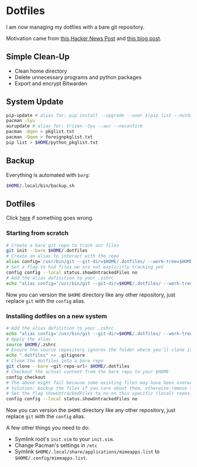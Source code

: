 # Dotfiles

I am now managing my dotfiles with a bare git repository. 

Motivation came from [this Hacker News Post](https://news.ycombinator.com/item?id=11070797) and [this blog post](https://www.atlassian.com/git/tutorials/dotfiles).

## Simple Clean-Up

* Clean home directory
* Delete unnecessary programs and python packages
* Export and encrypt Bitwarden

## System Update

```bash
pip-update # alias for: pip install --upgrade --user $(pip list --outdated --user --format=freeze | cut -d
pacman -Syu
aurupdate # alias for: trizen -Syu --aur --noconfirm
pacman -Qqen > pkglist.txt
pacman -Qqem > foreignpkglist.txt
pip list > $HOME/python_pkglist.txt
```

## Backup

Everything is automated with `borg`:
```bash
$HOME/.local/bin/backup.sh
```

## Dotfiles

Click [here](https://www.atlassian.com/git/tutorials/dotfiles) if something goes wrong.

### Starting from scratch

```bash
# Create a bare git repo to track our files
git init --bare $HOME/.dotfiles
# Create an alias to interact with the repo
alias config='/usr/bin/git --git-dir=$HOME/.dotfiles/ --work-tree=$HOME'
# Set a flag to hid files we are not explicitly tracking yet
config config --local status.showUntrackedFiles no
# Add the alias definition to your .zshrc
echo "alias config='/usr/bin/git --git-dir=$HOME/.dotfiles/ --work-tree=$HOME'" >> $HOME/.zshrc
```
Now you can version the `$HOME` directory like any other repository, just replace `git` with the `config` alias.

### Installing dotfiles on a new system

```bash
# Add the alias definition to your .zshrc
echo "alias config='/usr/bin/git --git-dir=$HOME/.dotfiles/ --work-tree=$HOME'" >> $HOME/.zshrc
# Apply the alias
source $HOME/.zshrc
# Ensure the source repository ignores the folder where you'll clone it to avoid recursion problems
echo ".dotfiles" >> .gitignore
# Clone the dotfiles into a bare repo
git clone --bare <git-repo-url> $HOME/.dotfiles
# Checkout the actual content from the bare repo to your $HOME
config checkout
# The above might fail because some existing files may have been overwritten by git.
# Solution: backup the files if you care about them, otherwise remove them.
# Set the flag showUntrackedFiles to no on this specific (local) repository
config config --local status.showUntrackedFiles no
```
Now you can version the `$HOME` directory like any other repository, just replace `git` with the `config` alias.

A few other things you need to do:

* Symlink root's `init.vim` to your `init.vim`.
* Change Pacman's settings in `/etc`
* Symlink `$HOME/.local/share/applications/mimeapps.list` to `$HOME/.config/mimeapps.list`.
